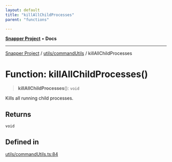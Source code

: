 ```yaml
---
layout: default
title: "killAllChildProcesses"
parent: "functions"

---
```

[**Snapper Project**](../../../README.md) • **Docs**

***

[Snapper Project](../../../README.md) / [utils/commandUtils](../README.md) / killAllChildProcesses

# Function: killAllChildProcesses()

> **killAllChildProcesses**(): `void`

Kills all running child processes.

## Returns

`void`

## Defined in

[utils/commandUtils.ts:84](https://github.com/asifqatar/Snapper/blob/86c1eb41f9528d02705503143d7fd9f479592c8a/utils/commandUtils.ts#L84)
